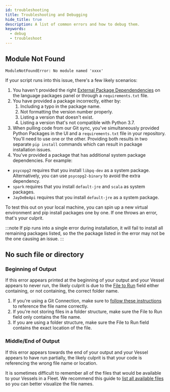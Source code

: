 ```yaml
---
id: troubleshooting
title: Troubleshooting and Debugging
hide_title: true
description: A list of common errors and how to debug them.
keywords:
  - debug
  - troubleshoot
---
```


## Module Not Found

`ModuleNotFoundError: No module named 'xxxx'`

If your script runs into this issue, there's a few likely scenarios:
1. You haven't provided the right [External Package Dependendencies](reference/packages/external-package-dependencies.md) on the language packages panel or through a `requirements.txt` file.
2. You have provided a package incorrectly, either by:
   1. Including a typo in the package name.
   2. Not formatting the version number properly.
   3. Listing a version that doesn't exist.
   4. Listing a version that's not compatible with Python 3.7.
3. When pulling code from our Git sync, you've simultaneously provided Python Packages in the UI and a `requirements.txt` file in your repository. You'll need to use one or the other. Providing both results in two separate `pip install` commands which can result in package installation issues.
4. You've provided a package that has additional system package dependencies. For example:

- `psycopg2` requires that you install `libpq-dev` as a system package. Alternatively, you can use `psycopg2-binary` to avoid the extra dependency.
- `spark` requires that you install `default-jre` and `scala` as system packages.
- `JayDeBeApi` requires that you install `default-jre` as a system package.

To test this out on your local machine, you can spin up a new virtual environment and pip install packages one by one. If one throws an error, that's your culprit.

:::note
If pip runs into a single error during installation, it will fail to install all remaining packages listed, so the the package listed in the error may not be the one causing an issue.
:::

## No such file or directory

### Beginning of Output
If this error appears printed at the beginning of your output and your Vessel appears to never run, the likely culprit is due to the [File to Run](reference/code/code-overview.md) field either containing, or not containing, the correct folder name.

1. If you're using a Git Connection, make sure to [follow these instructions](reference/code/git-connection.md#accessing-code-from-git) to reference the file name correctly.
2. If you're not storing files in a folder structure, make sure the File to Run field only contains the file name.
3. If you are using a folder structure, make sure the File to Run field contains the exact location of the file.

### Middle/End of Output
If this error appears towards the end of your output and your Vessel appears to have run partially, the likely culprit is that your code is referencing the wrong file name or location.

It is sometimes difficult to remember all of the files that would be available to your Vessels in a Fleet. We recommend this guide to [list all available files](how-tos/fleets/see-all-files.md) so you can better visualize the file names.